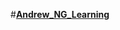 #[**Andrew_NG_Learning**](https://github.com/ajithsandilya/deep_learning/tree/master/Andrew_NG_Learnings)

